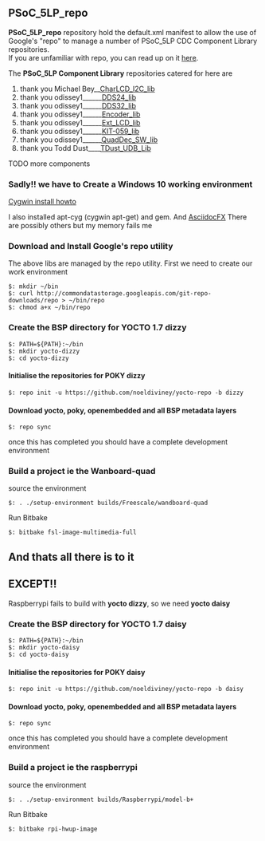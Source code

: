 ## PSoC_5LP_repo ##

**PSoC_5LP_repo** repository hold the default.xml manifest to allow the use of Google's "repo" to manage a number of PSoC_5LP CDC Component Library repositories.  
If you are unfamiliar with repo, you can read up on it [here](http://source.android.com/source/version-control.html).  
  
The **PSoC_5LP Component Library** repositories catered for here are

  1.  thank you Michael Bey__[CharLCD_I2C_lib](https://github.com/noeldiviney/Char_I2C_lib)
  2.  thank you odissey1______[DDS24_lib](https://github.com/noeldiviney/DDS24_lib)
  3.  thank you odissey1______[DDS32_lib](https://github.com/noeldiviney/DDS32_lib)
  4.  thank you odissey1______[Encoder_lib](https://github.com/noeldiviney/Encoder_lib)
  5.  thank you odissey1______[Ext_LCD_lib](https://github.com/noeldiviney/Ext_LCD_lib)
  6.  thank you odissey1______[KIT-059_lib](https://github.com/noeldiviney/KIT-059_lib)
  7.  thank you odissey1______[QuadDec_SW_lib](https://github.com/noeldiviney/QuadDec_SW_lib)
  8.  thank you Todd Dust____[TDust_UDB_Lib](https://github.com/noeldiviney/TDust_UDB_Lib)

  TODO more components
  
### Sadly!! we have to Create a Windows 10 working environment  ###

[Cygwin install howto](http://www.mcclean-cooper.com/valentino/cygwin_install/)

I also installed apt-cyg (cygwin apt-get) and gem.
And [AsciidocFX](https://github.com/asciidocfx/AsciidocFX/releases/download/v1.5.6/AsciidocFX_Windows.exe)
There are possibly others but my memory fails me

### Download and Install Google's repo utility ###

The above libs are managed by the repo utility.
First we need to create our work environment

    $: mkdir ~/bin
    $: curl http://commondatastorage.googleapis.com/git-repo-downloads/repo > ~/bin/repo
    $: chmod a+x ~/bin/repo 


### Create the BSP directory for YOCTO 1.7 dizzy ###
    
    $: PATH=${PATH}:~/bin
    $: mkdir yocto-dizzy
    $: cd yocto-dizzy

#### Initialise the repositories for POKY dizzy ####

    $: repo init -u https://github.com/noeldiviney/yocto-repo -b dizzy 

#### Download yocto, poky, openembedded and all BSP metadata layers ####

    $: repo sync

once this has completed you should have a complete development environment

### Build a project ie the Wanboard-quad ###
source the environment

    $: . ./setup-environment builds/Freescale/wandboard-quad

Run Bitbake

    $: bitbake fsl-image-multimedia-full


## And thats all there is to it ##
## EXCEPT!!          ##

Raspberrypi fails to build with **yocto dizzy**, so we need **yocto daisy**

### Create the BSP directory for YOCTO 1.7 daisy ###
    
    $: PATH=${PATH}:~/bin
    $: mkdir yocto-daisy
    $: cd yocto-daisy

#### Initialise the repositories for POKY daisy ####

    $: repo init -u https://github.com/noeldiviney/yocto-repo -b daisy 

#### Download yocto, poky, openembedded and all BSP metadata layers ####

    $: repo sync

once this has completed you should have a complete development environment

### Build a project ie the raspberrypi ###
source the environment

    $: . ./setup-environment builds/Raspberrypi/model-b+

Run Bitbake

    $: bitbake rpi-hwup-image
    
